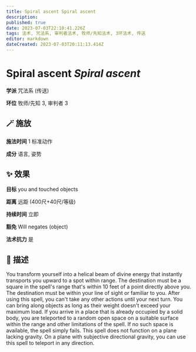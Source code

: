 ```yaml
---
title: Spiral ascent Spiral ascent
description: 
published: true
date: 2023-07-03T22:10:41.226Z
tags: 法术, 咒法系, 审判者法术, 牧师/先知法术, 3环法术, 传送
editor: markdown
dateCreated: 2023-07-03T20:11:13.414Z
---
```


# **Spiral ascent** *Spiral ascent*

**学派** 咒法系 (传送) 

**环位** 牧师/先知 3, 审判者 3

## 🪄 施放

**施法时间** 1 标准动作

**成分** 语言, 姿势

## ✨ 效果 

**目标** you and touched objects 

**距离** 远距 (400尺+40尺/等级)  

**持续时间** 立即 

**豁免** Will negates (object)

**法术抗力** 是

## 📖 描述

You transform yourself into a helical beam of divine energy that instantly transports you upward to a spot within range. The destination must be a square in the spell's range that's within 10 feet of a point directly above you. The destination must be within your line of sight or familiar to you. After using this spell, you can't take any other actions until your next turn. You can bring along objects as long as their weight doesn't exceed your maximum load.  If you arrive in a place that is already occupied by a solid body, you are teleported to a random open space on a suitable surface within the range and other limitations of the spell. If no such space is available, the spell simply fails. This spell  does not function on a plane lacking gravity. On a plane with subjective directional gravity, you can use this spell to teleport in any direction.
    